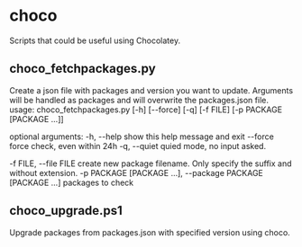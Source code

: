 # choco
Scripts that could be useful using Chocolatey.

## choco_fetchpackages.py
Create a json file with packages and version you want to update. Arguments will be handled as packages and will overwrite the packages.json file.
usage: choco_fetchpackages.py [-h] [--force] [-q] [-f FILE] [-p PACKAGE [PACKAGE ...]]

optional arguments:
  -h, --help            show this help message and exit
  --force               force check, even within 24h
  -q, --quiet           quied mode, no input asked.

  -f FILE, --file FILE  create new package filename. Only specify the suffix and without extension.
  -p PACKAGE [PACKAGE ...], --package PACKAGE [PACKAGE ...]
                        packages to check

## choco_upgrade.ps1
Upgrade packages from packages.json with specified version using choco.
